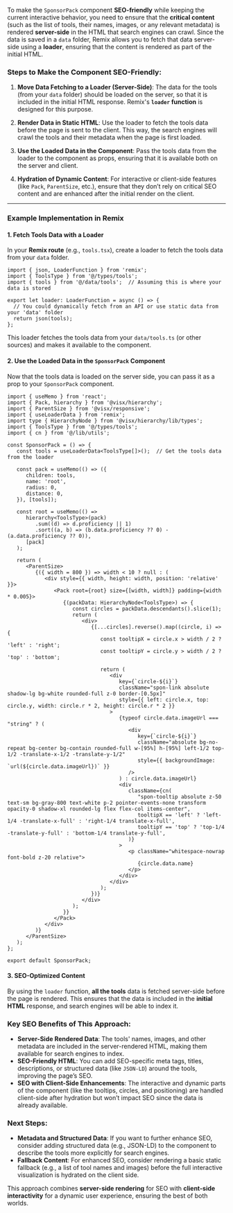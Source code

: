 To make the `SponsorPack` component **SEO-friendly** while keeping the current interactive behavior, you need to ensure that the **critical content** (such as the list of tools, their names, images, or any relevant metadata) is rendered **server-side** in the HTML that search engines can crawl. Since the data is saved in a `data` folder, Remix allows you to fetch that data server-side using a **loader**, ensuring that the content is rendered as part of the initial HTML.

### Steps to Make the Component SEO-Friendly:

1. **Move Data Fetching to a Loader (Server-Side)**:
   The data for the tools (from your `data` folder) should be loaded on the server, so that it is included in the initial HTML response. Remix's **`loader` function** is designed for this purpose.

2. **Render Data in Static HTML**:
   Use the loader to fetch the tools data before the page is sent to the client. This way, the search engines will crawl the tools and their metadata when the page is first loaded.

3. **Use the Loaded Data in the Component**:
   Pass the tools data from the loader to the component as props, ensuring that it is available both on the server and client.

4. **Hydration of Dynamic Content**:
   For interactive or client-side features (like `Pack`, `ParentSize`, etc.), ensure that they don’t rely on critical SEO content and are enhanced after the initial render on the client.

---

### Example Implementation in Remix

#### 1. Fetch Tools Data with a Loader

In your **Remix route** (e.g., `tools.tsx`), create a loader to fetch the tools data from your `data` folder.

```tsx
import { json, LoaderFunction } from 'remix';
import { ToolsType } from '@/types/tools';
import { tools } from '@/data/tools';  // Assuming this is where your data is stored

export let loader: LoaderFunction = async () => {
  // You could dynamically fetch from an API or use static data from your 'data' folder
  return json(tools);
};
```

This loader fetches the tools data from your `data/tools.ts` (or other sources) and makes it available to the component.

#### 2. Use the Loaded Data in the `SponsorPack` Component

Now that the tools data is loaded on the server side, you can pass it as a prop to your `SponsorPack` component.

```tsx
import { useMemo } from 'react';
import { Pack, hierarchy } from '@visx/hierarchy';
import { ParentSize } from '@visx/responsive';
import { useLoaderData } from 'remix';
import type { HierarchyNode } from '@visx/hierarchy/lib/types';
import { ToolsType } from '@/types/tools';
import { cn } from '@/lib/utils';

const SponsorPack = () => {
   const tools = useLoaderData<ToolsType[]>();  // Get the tools data from the loader

   const pack = useMemo(() => ({
      children: tools,
      name: 'root',
      radius: 0,
      distance: 0,
   }), [tools]);

   const root = useMemo(() =>
      hierarchy<ToolsType>(pack)
         .sum((d) => d.proficiency || 1)
         .sort((a, b) => (b.data.proficiency ?? 0) - (a.data.proficiency ?? 0)),
      [pack]
   );

   return (
      <ParentSize>
         {({ width = 800 }) => width < 10 ? null : (
            <div style={{ width, height: width, position: 'relative' }}>
               <Pack root={root} size={[width, width]} padding={width * 0.005}>
                  {(packData: HierarchyNode<ToolsType>) => {
                     const circles = packData.descendants().slice(1);
                     return (
                        <div>
                           {[...circles].reverse().map((circle, i) => {
                              const tooltipX = circle.x > width / 2 ? 'left' : 'right';
                              const tooltipY = circle.y > width / 2 ? 'top' : 'bottom';

                              return (
                                 <div
                                    key={`circle-${i}`}
                                    className="spon-link absolute shadow-lg bg-white rounded-full z-0 border-[0.5px]"
                                    style={{ left: circle.x, top: circle.y, width: circle.r * 2, height: circle.r * 2 }}
                                 >
                                    {typeof circle.data.imageUrl === "string" ? (
                                       <div
                                          key={`circle-${i}`}
                                          className="absolute bg-no-repeat bg-center bg-contain rounded-full w-[95%] h-[95%] left-1/2 top-1/2 -translate-x-1/2 -translate-y-1/2"
                                          style={{ backgroundImage: `url(${circle.data.imageUrl})` }}
                                       />
                                    ) : circle.data.imageUrl}
                                    <div
                                       className={cn(
                                          "spon-tooltip absolute z-50 text-sm bg-gray-800 text-white p-2 pointer-events-none transform opacity-0 shadow-xl rounded-lg flex flex-col items-center",
                                          tooltipX == 'left' ? 'left-1/4 -translate-x-full' : 'right-1/4 translate-x-full',
                                          tooltipY == 'top' ? 'top-1/4 -translate-y-full' : 'bottom-1/4 translate-y-full',
                                       )}
                                    >
                                       <p className="whitespace-nowrap font-bold z-20 relative">
                                          {circle.data.name}
                                       </p>
                                    </div>
                                 </div>
                              );
                           })}
                        </div>
                     );
                  }}
               </Pack>
            </div>
         )}
      </ParentSize>
   );
};

export default SponsorPack;
```

#### 3. SEO-Optimized Content

By using the `loader` function, **all the tools** data is fetched server-side before the page is rendered. This ensures that the data is included in the **initial HTML** response, and search engines will be able to index it.

### Key SEO Benefits of This Approach:
- **Server-Side Rendered Data**: The tools' names, images, and other metadata are included in the server-rendered HTML, making them available for search engines to index.
- **SEO-Friendly HTML**: You can add SEO-specific meta tags, titles, descriptions, or structured data (like `JSON-LD`) around the tools, improving the page’s SEO.
- **SEO with Client-Side Enhancements**: The interactive and dynamic parts of the component (like the tooltips, circles, and positioning) are handled client-side after hydration but won’t impact SEO since the data is already available.

### Next Steps:
- **Metadata and Structured Data**: If you want to further enhance SEO, consider adding structured data (e.g., JSON-LD) to the component to describe the tools more explicitly for search engines.
- **Fallback Content**: For enhanced SEO, consider rendering a basic static fallback (e.g., a list of tool names and images) before the full interactive visualization is hydrated on the client side.

This approach combines **server-side rendering** for SEO with **client-side interactivity** for a dynamic user experience, ensuring the best of both worlds.
